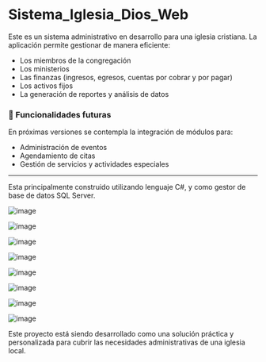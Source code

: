 # Sistema_Iglesia_Dios_Web

Este es un sistema administrativo en desarrollo para una iglesia cristiana. La aplicación permite gestionar de manera eficiente:

- Los miembros de la congregación  
- Los ministerios  
- Las finanzas (ingresos, egresos, cuentas por cobrar y por pagar)  
- Los activos fijos  
- La generación de reportes y análisis de datos

### 🔄 Funcionalidades futuras
En próximas versiones se contempla la integración de módulos para:

- Administración de eventos
- Agendamiento de citas
- Gestión de servicios y actividades especiales

---

Esta principalmente construido utilizando lenguaje C#, y como gestor de base de datos SQL Server.


![image](https://github.com/user-attachments/assets/a7f49efa-129d-4d1e-9812-f90b30deb391)

![image](https://github.com/user-attachments/assets/6c677ac5-ce2e-44f3-bd87-c2f6424add5c)

![image](https://github.com/user-attachments/assets/5d624636-8bb2-4ef6-a2f3-a3621ba3422f)

![image](https://github.com/user-attachments/assets/f6122ec0-14f7-4ad3-9cad-24a26b89d630)

![image](https://github.com/user-attachments/assets/a6a739f1-409d-4b4e-b2f7-1ea594995ee4)

![image](https://github.com/user-attachments/assets/a222e8ca-8284-4b1c-be8c-ff491b4af132)

![image](https://github.com/user-attachments/assets/e46dba93-f09e-41be-b34f-ebdd0406a361)

![image](https://github.com/user-attachments/assets/b31ef079-3534-4335-8cb4-69d0d631a28e)






Este proyecto está siendo desarrollado como una solución práctica y personalizada para cubrir las necesidades administrativas de una iglesia local.
